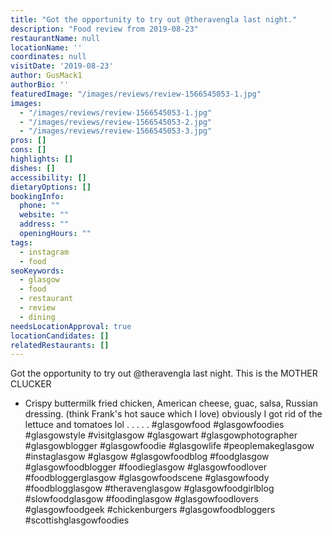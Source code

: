 ```yaml
---
title: "Got the opportunity to try out @theravengla last night."
description: "Food review from 2019-08-23"
restaurantName: null
locationName: ''
coordinates: null
visitDate: '2019-08-23'
author: GusMack1
authorBio: ''
featuredImage: "/images/reviews/review-1566545053-1.jpg"
images:
  - "/images/reviews/review-1566545053-1.jpg"
  - "/images/reviews/review-1566545053-2.jpg"
  - "/images/reviews/review-1566545053-3.jpg"
pros: []
cons: []
highlights: []
dishes: []
accessibility: []
dietaryOptions: []
bookingInfo:
  phone: ""
  website: ""
  address: ""
  openingHours: ""
tags:
  - instagram
  - food
seoKeywords:
  - glasgow
  - food
  - restaurant
  - review
  - dining
needsLocationApproval: true
locationCandidates: []
relatedRestaurants: []
---
```


Got the opportunity to try out @theravengla last night. This is the MOTHER CLUCKER- Crispy buttermilk fried chicken, Americancheese, guac, salsa, Russian dressing. (think Frank's hot sauce which I love) obviously I got rid of the lettuce and tomatoes lol .
.
.
.
.
#glasgowfood #glasgowfoodies #glasgowstyle #visitglasgow #glasgowart #glasgowphotographer #glasgowblogger #glasgowfoodie #glasgowlife #peoplemakeglasgow #instaglasgow #glasgow #glasgowfoodblog #foodglasgow #glasgowfoodblogger #foodieglasgow #glasgowfoodlover #foodbloggerglasgow #glasgowfoodscene #glasgowfoody #foodblogglasgow #theravenglasgow #glasgowfoodgirlblog #slowfoodglasgow #foodinglasgow #glasgowfoodlovers #glasgowfoodgeek #chickenburgers #glasgowfoodbloggers #scottishglasgowfoodies